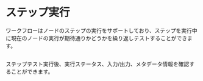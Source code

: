 # ステップ実行

ワークフローはノードのステップの実行をサポートしており、ステップを実行中に現在のノードの実行が期待通りかどうかを繰り返しテストすることができます。

<figure><img src="https://assets-docs.dify.ai//img/jp/debug-and-preview/fd3f911bf2d98e5ede04a3992f101dcf.webp" alt=""><figcaption></figcaption></figure>

ステップテスト実行後、実行ステータス、入力/出力、メタデータ情報を確認することができます。

<figure><img src="https://assets-docs.dify.ai//img/jp/debug-and-preview/50ff79f41f1bcde5df43efd942650134.webp" alt=""><figcaption></figcaption></figure>